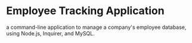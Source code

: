 # Employee Tracking Application

a command-line application to manage a company's employee database, using Node.js, Inquirer, and MySQL.
